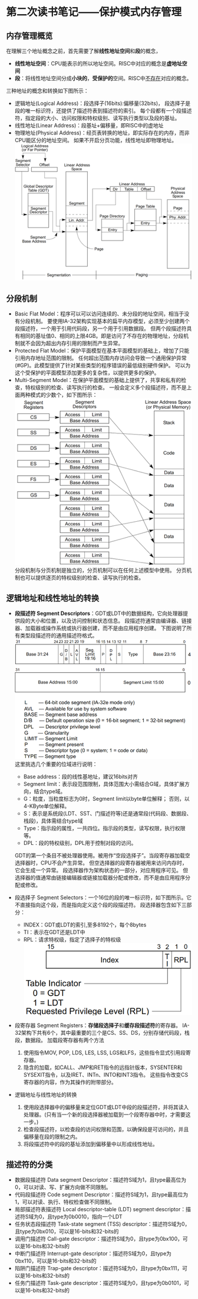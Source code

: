 # 第二次读书笔记——保护模式内存管理

## 内存管理概览
在理解三个地址概念之前，首先需要了解**线性地址空间**和**段**的概念，
+ **线性地址空间**：CPU能表示的所以地址空间。RISC中对应的概念是**虚地址空间**
+ **段**：将线性地址空间分成**小块的**，**受保护的**空间。RISC中<u>不存在</u>对应的概念。

三种地址的概念和转换如下图所示：
+ 逻辑地址(Logical Address)：段选择子(16bits):偏移量(32bits)， 段选择子是段的唯一标识符，还提供了描述符表到描述符的索引。
每个段都有一个段描述符，指定段的大小、访问权限和特权级别、读写执行类型以及段的基址。
+ 线性地址(Linear Address)：段基址+偏移量，即RISC中的虚地址
+ 物理地址(Physical Address)：经页表转换的地址，即实际存在的内存，而非CPU能区分的地址空间。
如果不开启分页功能，线性地址即物理地址。
![segment and paging](./image/seg-page.png)

## 分段机制
* Basic Flat Model：程序可以可以访问连续的、未分段的地址空间，相当于没有分段机制。
要使用IA-32架构实现基本的扁平内存模型，必须至少创建两个段描述符，一个用于引用代码段，另一个用于引用数据段。
但两个段描述符具有相同的基址值0、相同的上限4GB。即是访问了不存在的物理地址，分段机制就不会因为超出内存引用的限制而产生异常。
* Protected Flat Model：保护平面模型在基本平面模型的基础上，增加了只能引用内存地址范围的限制。
任何超出范围内存访问会导致一个通用保护异常(#GP)。此模型提供了针对某些类型的程序错误的最低级别硬件保护。
可以为这个受保护的平面模型添加更多的复杂性，以提供更多的保护。
* Multi-Segment Model：在保护平面模型的基础上提供了，共享和私有的检查，特权级别的检查、读写执行的检查。
一般会定义多个段描述符，而不是上面两种模式的少数个，如下图所示：
![Multi-Segment](./image/multi-seg.png)
分段机制与分页机制是独立的，分页机制可以在任何上述模型中使用。
分页机制也可以提供逐页的特权级别的检查、读写执行的检查。

## 逻辑地址和线性地址的转换

* **段描述符 Segment Descriptors**：GDT或LDT中的数据结构，它向处理器提供段的大小和位置，以及访问控制和状态信息。
段描述符通常由编译器、链接器、加载器或操作系统或执行器创建，而不是由应用程序创建。
下图说明了所有类型段描述符的通用描述符格式。
![Segment Descriptors](./image/seg-des.png)
这里挑选几个重要的位域进行说明：
    * Base address：段的线性基地址，建议16bits对齐
    * Segment limit：表示段范围限制，具体范围大小需结合G域，具体扩展方向，结合type域。
    * G：粒度，当粒度标志为0时，Segment limit以byte单位解释； 否则，以4-KByte单位解释。
    * S：表示是系统段(LDT、SST、门描述符等)还是通常段(代码段、数据段、栈段)，具体需结合type域
    * Type：指示段的属性，一共四位。指示段的类型，读写权限，执行权限等。
    * DPL：段的特权级别，DPL用于控制对段的访问。

    GDT的第一个条目不被处理器使用。被用作“空段选择子”。当段寄存器加载空选择器时，CPU不会产生异常。
    但空选择器的段寄存器被用来访问内存时，它会生成一个异常。
    段选择器作为架构状态的一部分，对应用程序可见。
    但选择器的值通常由链接编辑器或链接加载器分配或修改，而不是由应用程序分配或修改。

* 段选择子 Segment Selectors：一个16位的段的唯一标识符，如下图所示。它不直接指向这个段，而是指向定义这个段的段描述符。
段选择器包含如下三部分：
    * INDEX：GDT或LDT的索引,至多8192个，每个8bytes
    * TI：表示在GDT还是LDT中
    * RPL：请求特权级，指定了选择子的特权级
![Segment Selectors](./image/seg-selector.png)

* 段寄存器 Segment Registers：**存储段选择子**和**缓存段描述符**的寄存器。
IA-32架构下共有6个，其中最重要的三个是CS、SS、DS，分别存储代码段，栈段，数据段。
加载段寄存器有两个方法
    1. 使用指令MOV, POP, LDS, LES, LSS, LGS和LFS，这些指令显式引用段寄存器。
    2. 隐含的加载，如CALL、JMP和RET指令的远指针版本，SYSENTER和SYSEXIT指令，以及IRET、INTn、INTO和INT3指令。
    这些指令改变CS寄存器的内容，作为其操作的附带部分。

* 逻辑地址与线性地址的转换
    1. 使用段选择器中的偏移量来定位GDT或LDT中段的段描述符，并将其读入处理器。(只有当一个新的段选择器被加载到一个段寄存器中时，才需要这一步。)
    2. 检查段描述符，以检查段的访问权限和范围，以确保段是可访问的，并且偏移量在段的限制之内。
    3. 将段描述符中的段的基址添加到偏移量中以形成线性地址。

## 描述符的分类
* 数据段描述符 Data segment Descriptor：描述符S域为1，且type最高位为0，可以对读、写、扩展方向做不同限制。
* 代码段描述符 Code segment Descriptor：描述符S域为1，且type最高位为1，可以对读、执行、特权检查做不同限制。
* 局部描述符表描述符 Local descriptor-table (LDT) segment descriptor：描述符S域为0，且type为0b0010，指向一个LDT
* 任务状态段描述符 Task-state segment (TSS) descriptor：描述符S域为0，且type为0bx010，可以是16-bits和32-bits的
* 调用门描述符 Call-gate descriptor：描述符S域为0，且type为0bx100，可以是16-bits和32-bits的
* 中断门描述符 Interrupt-gate descriptor：描述符S域为0，且type为0bx110，可以是16-bits和32-bits的
* 陷阱门描述符 Trap-gate descriptor：描述符S域为0，且type为0bx111，可以是16-bits和32-bits的
* 任务门描述符 Task-gate descriptor：描述符S域为0，且type为0b0101，可以是16-bits和32-bits的
